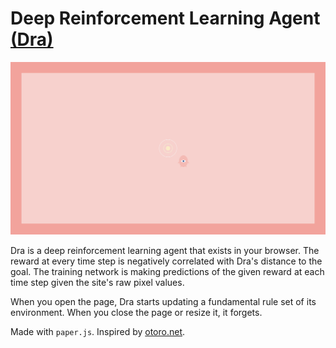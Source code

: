 # Deep Reinforcement Learning Agent [(Dra)](https://camilodoa.ml/dra)

![image](img/image.png)

Dra is a deep reinforcement learning agent that exists in your browser. The reward at every time
step is negatively correlated with Dra's distance to the goal. The training network is making 
predictions of the given reward at each time step given the site's raw pixel values.

When you open the page, Dra starts updating a fundamental rule set of its
environment. When you close the page or resize it, it forgets.

Made with `paper.js`.
Inspired by [otoro.net](https://otoro.net/).
